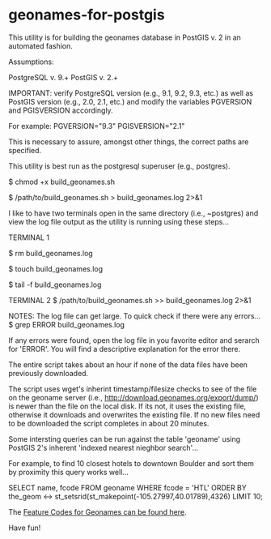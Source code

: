 geonames-for-postgis
====================

This utility is for building the geonames database in PostGIS v. 2 in an automated fashion. 

Assumptions:

PostgreSQL v. 9.+
PostGIS v. 2.+

IMPORTANT: verify PostgreSQL version (e.g., 9.1, 9.2, 9.3, etc.) as well as PostGIS 
version (e.g., 2.0, 2.1, etc.) and modify the variables PGVERSION and PGISVERSION
accordingly.  

For example:
PGVERSION="9.3"
PGISVERSION="2.1"

This is necessary to assure, amongst other things, the correct paths are specified.

This utility is best run as the postgresql superuser (e.g., postgres).  

<enable execute bit>

$ chmod +x build_geonames.sh

<execute and redirect output to logfile>

$ /path/to/build_geonames.sh > build_geonames.log 2>&1 

I like to have two terminals open in the same directory (i.e., ~postgres) and view 
the log file output as the utility is running using these steps...

TERMINAL 1

$ rm build_geonames.log

$ touch build_geonames.log

$ tail -f build_geonames.log

TERMINAL 2
$ /path/to/build_geonames.sh >> build_geonames.log 2>&1

NOTES: 
The log file can get large.  To quick check if there were any errors...
$ grep ERROR build_geonames.log

If any errors were found, open the log file in you favorite editor and serarch for 'ERROR'.
You will find a descriptive explanation for the error there.

The entire script takes about an hour if none of the data files have been previously downloaded.

The script uses wget's inherint timestamp/filesize checks to see of the file on the 
geoname server (i.e., http://download.geonames.org/export/dump/) is newer than the 
file on the local disk.  If its not, it uses the existing file, otherwise it downloads 
and overwrites the existing file.  If no new files need to be downloaded the script completes 
in about 20 minutes.

Some intersting queries can be run against the table 'geoname' using PostGIS 2's
inherent 'indexed nearest nieghbor search'...

For example, to find 10 closest hotels to downtown Boulder and sort them by proximity
this query works well...

SELECT name, fcode
FROM geoname WHERE fcode = 'HTL'
ORDER BY the_geom <-> st_setsrid(st_makepoint(-105.27997,40.01789),4326)
LIMIT 10; 

The <a href="http://www.geonames.org/export/codes.html">Feature Codes for Geonames can be found here</a>.

Have fun!
